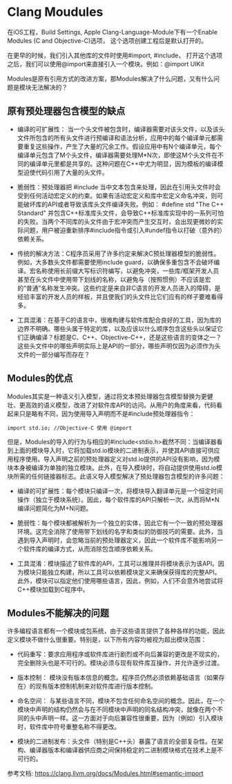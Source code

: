 # Clang Moudules

在iOS工程，Build Settings, Apple Clang-Language-Module下有一个Enable Modules (C and Objective-C)选项， 这个选项创建工程后是默认打开的。

在更早的时候，我们引入其他库的文件时使用#import, #include， 打开这个选项之后，我们可以使用@import来直接引入一个模块。例如：@import UIKit

Modules是原有引用方式的改进方案，那Modules解决了什么问题，又有什么问题是模块无法解决的？


## 原有预处理器包含模型的缺点

* 编译的可扩展性： 当一个头文件被包含时，编译器需要对该头文件，以及该头文件所包含的所有头文件进行预编译和语法分析，应用中的每个编译单元都需要重复这些操作，产生了大量的冗余工作。假设应用中有N个编译单元，每个编译单元包含了M个头文件，编译器需要处理M*N次，即使这M个头文件在不同的编译单元里都是共享的。这种问题在C++中尤为明显，因为模板的编译模型迫使代码引用了大量的头文件。

* 脆弱性：预处理器把 #include 当中文本包含来处理，因此在引用头文件时会受到任何活动宏定义的约束。如果有活动宏定义和库中宏定义命名冲突，则可能破坏库的API或者导致该库头文件编译失败。例如： #define std "The C++ Standard" 并包含C++标准库头文件，会导致C++标准库实现中的一系列可怕的失败。当两个不同库的头文件由于宏冲突而产生交互时，会出现更微妙的实际问题，用户被迫重新排序#include指令或引入#undef指令以打破（意外的）依赖关系。

* 传统的解决方法：C程序员采用了许多约定来解决C预处理器模型的脆弱性。例如，大多数头文件都需要使用include guard，以确保多重包含不会破坏编译。宏名称使用长前缀大写标识符编写，以避免冲突，一些库/框架开发人员甚至在头文件中使用带下划线的名称，以避免与（按照惯例）不应该是宏的“普通”名称发生冲突。这些约定是来自非C语言的开发人员进入的障碍，是经验丰富的开发人员的样板，并且使我们的头文件比它们应有的样子要难看得多。

* 工具混淆：在基于C的语言中，很难构建与软件库配合良好的工具，因为库的边界不明确。哪些头属于特定的库，以及应该以什么顺序包含这些头以保证它们正确编译？标题是C、C++、Objective-C++，还是这些语言的变体之一？这些头文件中的哪些声明实际上是API的一部分，哪些声明仅因为必须作为头文件的一部分编写而存在？

## Modules的优点

Modules其实是一种语义引入模型，通过将文本预处理器包含模型替换为更健壮、更高效的语义模型，改进了对软件库API的访问。从用户的角度来看，代码看起来只是略有不同，因为使用导入声明而不是#include预处理器指令：

```
import std.io; //Objective-C 使用 @import

```

但是，Modules的导入的行为与相应的#include<stdio.h>截然不同：当编译器看到上面的模块导入时，它将加载std.io模块的二进制表示，并使其API直接可供应用程序使用。导入声明之前的预处理器定义对std.io提供的API没有影响，因为模块本身被编译为单独的独立模块。此外，在导入模块时，将自动提供使用std.io模块所需的任何链接器标志。此语义导入模型解决了预处理器包含模型的许多问题：


* 编译的可扩展性：每个模块只编译一次，将模块导入翻译单元是一个恒定时间操作（独立于模块系统）。因此，每个软件库的API只解析一次，从而将M*N编译问题简化为M+N问题。

* 脆弱性：每个模块都被解析为一个独立的实体，因此它有一个一致的预处理器环境。这完全消除了使用带下划线的名字和类似的防御技巧的需要。此外，当遇到导入声明时，会忽略当前的预处理器定义，因此一个软件库不能影响另一个软件库的编译方式，从而消除包含顺序依赖关系。

* 工具混淆：模块描述了软件库的API，工具可以推理并将模块表示为该API。因为模块只能独立构建，所以工具可以依赖模块定义来确保获得库的完整API。此外，模块可以指定他们使用哪些语言，因此，例如，人们不会意外地尝试将C++模块加载到C程序中。

## Modules不能解决的问题

许多编程语言都有一个模块或包系统，由于这些语言提供了各种各样的功能，因此定义模块不做什么很重要。特别是，以下所有内容均被视为超出模块范围：

* 代码重写：要求应用程序或软件库进行剧烈或不向后兼容的更改是不现实的，完全删除头也是不可行的。模块必须与现有软件库互操作，并允许逐步过渡。

* 版本控制： 模块没有版本信息的概念。程序员仍然必须依赖基础语言（如果存在）的现有版本控制机制来对软件库进行版本控制。

* 命名空间： 与某些语言不同，模块不包含任何命名空间的概念。因此，在一个模块中声明的结构仍然会与在不同模块中声明的同名结构冲突，就像在两个不同的头中声明一样。这一方面对于向后兼容性很重要，因为（例如）引入模块时，软件库中符号重整名称不得更改。

* 模块的二进制发布：头文件（特别是C++头）暴露了语言的全部复杂性。在架构、编译器版本和编译器供应商之间保持稳定的二进制模块格式在技术上是不可行的。

参考文档: https://clang.llvm.org/docs/Modules.html#semantic-import


